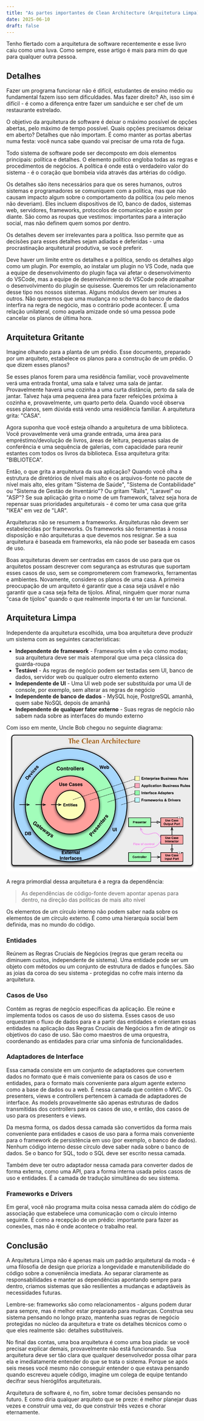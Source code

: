 ```yaml
---
title: "As partes importantes de Clean Architecture (Arquitetura Limpa)"
date: 2025-06-10
draft: false
---
```


Tenho flertado com a arquitetura de software recentemente e esse livro caiu como uma luva. Como sempre, esse artigo é mais para mim do que para qualquer outra pessoa.

## Detalhes

Fazer um programa funcionar não é difícil, estudantes de ensino médio ou fundamental fazem isso sem dificuldades. Mas fazer direito? Ah, isso sim é difícil - é como a diferença entre fazer um sanduíche e ser chef de um restaurante estrelado.

O objetivo da arquitetura de software é deixar o máximo possível de opções abertas, pelo máximo de tempo possível. Quais opções precisamos deixar em aberto? Detalhes que não importam. É como manter as portas abertas numa festa: você nunca sabe quando vai precisar de uma rota de fuga.

Todo sistema de software pode ser decomposto em dois elementos principais: política e detalhes. O elemento político engloba todas as regras e procedimentos de negócios. A política é onde está o verdadeiro valor do sistema - é o coração que bombeia vida através das artérias do código.

Os detalhes são itens necessários para que os seres humanos, outros sistemas e programadores se comuniquem com a política, mas que não causam impacto algum sobre o comportamento da política (ou pelo menos não deveriam). Eles incluem dispositivos de IO, banco de dados, sistemas web, servidores, frameworks, protocolos de comunicação e assim por diante. São como as roupas que vestimos: importantes para a interação social, mas não definem quem somos por dentro.

Os detalhes devem ser irrelevantes para a política. Isso permite que as decisões para esses detalhes sejam adiadas e deferidas - uma procrastinação arquitetural produtiva, se você preferir.

Deve haver um limite entre os detalhes e a política, sendo os detalhes algo como um plugin. Por exemplo, ao instalar um plugin no VS Code, nada que a equipe de desenvolvimento do plugin faça vai afetar o desenvolvimento do VSCode, mas a equipe de desenvolvimento do VSCode pode atrapalhar o desenvolvimento do plugin se quisesse. Queremos ter um relacionamento desse tipo nos nossos sistemas. Alguns módulos devem ser imunes a outros. Não queremos que uma mudança no schema do banco de dados interfira na regra de negócio, mas o contrário pode acontecer. É uma relação unilateral, como aquela amizade onde só uma pessoa pode cancelar os planos de última hora.

## Arquitetura Gritante

Imagine olhando para a planta de um prédio. Esse documento, preparado por um arquiteto, estabelece os planos para a construção de um prédio. O que dizem esses planos?

Se esses planos forem para uma residência familiar, você provavelmente verá uma entrada frontal, uma sala e talvez uma sala de jantar. Provavelmente haverá uma cozinha a uma curta distância, perto da sala de jantar. Talvez haja uma pequena área para fazer refeições próxima à cozinha e, provavelmente, um quarto perto dela. Quando você observa esses planos, sem dúvida está vendo uma residência familiar. A arquitetura grita: "CASA".

Agora suponha que você esteja olhando a arquitetura de uma biblioteca. Você provavelmente verá uma grande entrada, uma área para empréstimo/devolução de livros, áreas de leitura, pequenas salas de conferência e uma sequência de galerias, com capacidade para reunir estantes com todos os livros da biblioteca. Essa arquitetura grita: "BIBLIOTECA".

Então, o que grita a arquitetura da sua aplicação? Quando você olha a estrutura de diretórios de nível mais alto e os arquivos-fonte no pacote de nível mais alto, eles gritam "Sistema de Saúde", "Sistema de Contabilidade" ou "Sistema de Gestão de Inventário"? Ou gritam "Rails", "Laravel" ou "ASP"? Se sua aplicação grita o nome de um framework, talvez seja hora de repensar suas prioridades arquiteturais - é como ter uma casa que grita "IKEA" em vez de "LAR".

Arquiteturas não se resumem a frameworks. Arquiteturas não devem ser estabelecidas por frameworks. Os frameworks são ferramentas à nossa disposição e não arquiteturas a que devemos nos resignar. Se a sua arquitetura é baseada em frameworks, ela não pode ser baseada em casos de uso.

Boas arquiteturas devem ser centradas em casos de uso para que os arquitetos possam descrever com segurança as estruturas que suportam esses casos de uso, sem se comprometerem com frameworks, ferramentas e ambientes. Novamente, considere os planos de uma casa. A primeira preocupação de um arquiteto é garantir que a casa seja usável e não garantir que a casa seja feita de tijolos. Afinal, ninguém quer morar numa "casa de tijolos" quando o que realmente importa é ter um lar funcional.

## Arquitetura Limpa

Independente da arquitetura escolhida, uma boa arquitetura deve produzir um sistema com as seguintes características:

- **Independente de framework** - Frameworks vêm e vão como modas; sua arquitetura deve ser mais atemporal que uma peça clássica do guarda-roupa
- **Testável** - As regras de negócio podem ser testadas sem UI, banco de dados, servidor web ou qualquer outro elemento externo
- **Independente de UI** - Uma UI web pode ser substituída por uma UI de console, por exemplo, sem alterar as regras de negócio
- **Independente de banco de dados** - MySQL hoje, PostgreSQL amanhã, quem sabe NoSQL depois de amanhã
- **Independente de qualquer fator externo** - Suas regras de negócio não sabem nada sobre as interfaces do mundo externo

Com isso em mente, Uncle Bob chegou no seguinte diagrama:
![image](/images/clean-architecture.png)

A regra primordial dessa arquitetura é a regra da dependência:

> As dependências de código-fonte devem apontar apenas para dentro, na direção das políticas de mais alto nível

Os elementos de um círculo interno não podem saber nada sobre os elementos de um círculo externo. É como uma hierarquia social bem definida, mas no mundo do código.

### Entidades

Reúnem as Regras Cruciais de Negócios (regras que geram receita ou diminuem custos, independente de sistema). Uma entidade pode ser um objeto com métodos ou um conjunto de estrutura de dados e funções. São as joias da coroa do seu sistema - protegidas no cofre mais interno da arquitetura.

### Casos de Uso

Contém as regras de negócio específicas da aplicação. Ele reúne e implementa todos os casos de uso do sistema. Esses casos de uso orquestram o fluxo de dados para e a partir das entidades e orientam essas entidades na aplicação das Regras Cruciais de Negócios a fim de atingir os objetivos do caso de uso. São como maestros de uma orquestra, coordenando as entidades para criar uma sinfonia de funcionalidades.

### Adaptadores de Interface

Essa camada consiste em um conjunto de adaptadores que convertem dados no formato que é mais conveniente para os casos de uso e entidades, para o formato mais conveniente para algum agente externo como a base de dados ou a web. É nessa camada que contém o MVC. Os presenters, views e controllers pertencem à camada de adaptadores de interface. As models provavelmente são apenas estruturas de dados transmitidas dos controllers para os casos de uso, e então, dos casos de uso para os presenters e views.

Da mesma forma, os dados dessa camada são convertidos da forma mais conveniente para entidades e casos de uso para a forma mais conveniente para o framework de persistência em uso (por exemplo, o banco de dados). Nenhum código interno desse círculo deve saber nada sobre o banco de dados. Se o banco for SQL, todo o SQL deve ser escrito nessa camada.

Também deve ter outro adaptador nessa camada para converter dados de forma externa, como uma API, para a forma interna usada pelos casos de uso e entidades. É a camada de tradução simultânea do seu sistema.

### Frameworks e Drivers

Em geral, você não programa muita coisa nessa camada além do código de associação que estabelece uma comunicação com o círculo interno seguinte. É como a recepção de um prédio: importante para fazer as conexões, mas não é onde acontece o trabalho real.

## Conclusão

A Arquitetura Limpa não é apenas mais um padrão arquitetural da moda - é uma filosofia de design que prioriza a longevidade e manutenibilidade do código sobre a conveniência imediata. Ao separar claramente as responsabilidades e manter as dependências apontando sempre para dentro, criamos sistemas que são resilientes a mudanças e adaptáveis às necessidades futuras.

Lembre-se: frameworks são como relacionamentos - alguns podem durar para sempre, mas é melhor estar preparado para mudanças. Construa seu sistema pensando no longo prazo, mantenha suas regras de negócio protegidas no núcleo da arquitetura e trate os detalhes técnicos como o que eles realmente são: detalhes substituíveis.

No final das contas, uma boa arquitetura é como uma boa piada: se você precisar explicar demais, provavelmente não está funcionando. Sua arquitetura deve ser tão clara que qualquer desenvolvedor possa olhar para ela e imediatamente entender do que se trata o sistema. Porque se após seis meses você mesmo não conseguir entender o que estava pensando quando escreveu aquele código, imagine um colega de equipe tentando decifrar seus hieróglifos arquiteturais.

Arquitetura de software é, no fim, sobre tomar decisões pensando no futuro. E como diria qualquer arquiteto que se preze: é melhor planejar duas vezes e construir uma vez, do que construir três vezes e chorar eternamente.
